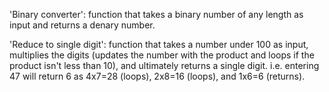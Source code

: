 'Binary converter': function that takes a binary number of any length as input and returns a denary number.

'Reduce to single digit': function that takes a number under 100 as input, multiplies the digits (updates the number with the product and loops if the product isn't less than 10), and ultimately returns a single digit. 
i.e. entering 47 will return 6 as 4x7=28 (loops), 2x8=16 (loops), and 1x6=6 (returns). 


